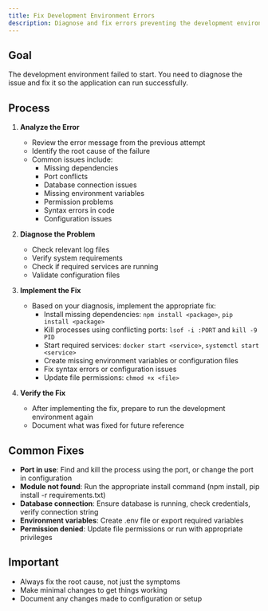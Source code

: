 ```yaml
---
title: Fix Development Environment Errors
description: Diagnose and fix errors preventing the development environment from running
---
```


## Goal

The development environment failed to start. You need to diagnose the issue and fix it so the application can run successfully.

## Process

1. **Analyze the Error**
   - Review the error message from the previous attempt
   - Identify the root cause of the failure
   - Common issues include:
     - Missing dependencies
     - Port conflicts
     - Database connection issues
     - Missing environment variables
     - Permission problems
     - Syntax errors in code
     - Configuration issues

2. **Diagnose the Problem**
   - Check relevant log files
   - Verify system requirements
   - Check if required services are running
   - Validate configuration files

3. **Implement the Fix**
   - Based on your diagnosis, implement the appropriate fix:
     - Install missing dependencies: `npm install <package>`, `pip install <package>`
     - Kill processes using conflicting ports: `lsof -i :PORT` and `kill -9 PID`
     - Start required services: `docker start <service>`, `systemctl start <service>`
     - Create missing environment variables or configuration files
     - Fix syntax errors or configuration issues
     - Update file permissions: `chmod +x <file>`

4. **Verify the Fix**
   - After implementing the fix, prepare to run the development environment again
   - Document what was fixed for future reference

## Common Fixes

- **Port in use**: Find and kill the process using the port, or change the port in configuration
- **Module not found**: Run the appropriate install command (npm install, pip install -r requirements.txt)
- **Database connection**: Ensure database is running, check credentials, verify connection string
- **Environment variables**: Create .env file or export required variables
- **Permission denied**: Update file permissions or run with appropriate privileges

## Important

- Always fix the root cause, not just the symptoms
- Make minimal changes to get things working
- Document any changes made to configuration or setup